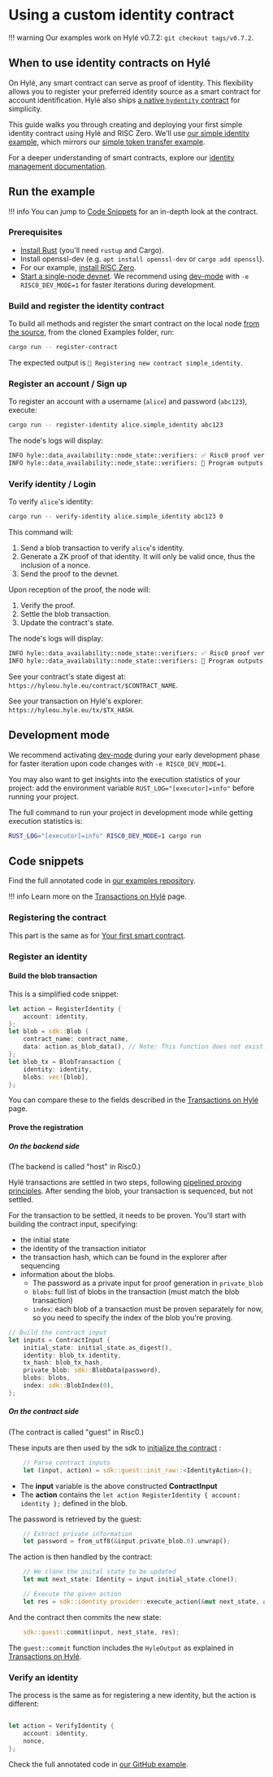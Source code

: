 # Using a custom identity contract

!!! warning
    Our examples work on Hylé v0.7.2: `git checkout tags/v0.7.2`.

## When to use identity contracts on Hylé

On Hylé, any smart contract can serve as proof of identity. This flexibility allows you to register your preferred identity source as a smart contract for account identification. Hylé also ships [a native `hydentity` contract](https://github.com/Hyle-org/hyle/tree/main/crates/contracts/hydentity) for simplicity.

This guide walks you through creating and deploying your first simple identity contract using Hylé and RISC Zero. We'll use [our simple identity example](https://github.com/Hyle-org/examples/tree/main/simple-identity), which mirrors our [simple token transfer example](./your-first-smart-contract.md).

For a deeper understanding of smart contracts, explore our [identity management documentation](../general-doc/identity.md).

## Run the example

!!! info
    You can jump to [Code Snippets](#code-snippets) for an in-depth look at the contract.

### Prerequisites

- [Install Rust](https://www.rust-lang.org/tools/install) (you'll need `rustup` and Cargo).
- Install openssl-dev (e.g. `apt install openssl-dev` or `cargo add openssl`).
- For our example, [install RISC Zero](https://dev.risczero.com/api/zkvm/install).
- [Start a single-node devnet](./devnet.md). We recommend using [dev-mode](https://dev.risczero.com/api/generating-proofs/dev-mode) with `-e RISC0_DEV_MODE=1` for faster iterations during development.

### Build and register the identity contract

To build all methods and register the smart contract on the local node [from the source](https://github.com/Hyle-org/examples/blob/main/simple-identity/host/src/main.rs), from the cloned Examples folder, run:

```bash
cargo run -- register-contract
```

The expected output is `📝 Registering new contract simple_identity`.

### Register an account / Sign up

To register an account with a username (`alice`) and password (`abc123`), execute:

```sh
cargo run -- register-identity alice.simple_identity abc123
```

The node's logs will display:

```bash
INFO hyle::data_availability::node_state::verifiers: ✅ Risc0 proof verified.
INFO hyle::data_availability::node_state::verifiers: 🔎 Program outputs: Successfully registered identity for account: alice.simple_identity
```

### Verify identity / Login

To verify `alice`'s identity:

```bash
cargo run -- verify-identity alice.simple_identity abc123 0
```

This command will:

1. Send a blob transaction to verify `alice`'s identity.
1. Generate a ZK proof of that identity. It will only be valid once, thus the inclusion of a nonce.
1. Send the proof to the devnet.

Upon reception of the proof, the node will:

1. Verify the proof.
1. Settle the blob transaction.
1. Update the contract's state.

The node's logs will display:

```bash
INFO hyle::data_availability::node_state::verifiers: ✅ Risc0 proof verified.
INFO hyle::data_availability::node_state::verifiers: 🔎 Program outputs: Identity verified for account: alice.simple_identity
```

See your contract's state digest at: `https://hyleou.hyle.eu/contract/$CONTRACT_NAME`.

See your transaction on Hylé's explorer: `https://hyleou.hyle.eu/tx/$TX_HASH`.

## Development mode

We recommend activating [dev-mode](https://dev.risczero.com/api/generating-proofs/dev-mode) during your early development phase for faster iteration upon code changes with `-e RISC0_DEV_MODE=1`.

You may also want to get insights into the execution statistics of your project: add the environment variable `RUST_LOG="[executor]=info"` before running your project.

The full command to run your project in development mode while getting execution statistics is:

```bash
RUST_LOG="[executor]=info" RISC0_DEV_MODE=1 cargo run
```

## Code snippets

Find the full annotated code in [our examples repository](https://github.com/Hyle-org/examples/blob/main/simple-identity/host/src/main.rs).

!!! info
    Learn more on the [Transactions on Hylé](../general-doc/transaction.md) page.

### Registering the contract

This part is the same as for [Your first smart contract](./your-first-smart-contract.md).

### Register an identity

#### Build the blob transaction

This is a simplified code snippet:

```rs
let action = RegisterIdentity {
    account: identity,
};
let blob = sdk::Blob {
    contract_name: contract_name,
    data: action.as_blob_data(), // Note: This function does not exist. Used here for clarity
};
let blob_tx = BlobTransaction {
    identity: identity,
    blobs: vec![blob],
};
```

You can compare these to the fields described in the [Transactions on Hylé](../general-doc/transaction.md) page.

#### Prove the registration

##### On the backend side

(The backend is called "host" in Risc0.)

Hylé transactions are settled in two steps, following [pipelined proving principles](../general-doc/pipelined-proving.md). After sending the blob, your transaction is sequenced, but not settled.

For the transaction to be settled, it needs to be proven. You'll start with building the contract input, specifying:

- the initial state
- the identity of the transaction initiator
- the transaction hash, which can be found in the explorer after sequencing
- information about the blobs.
  - The password as a private input for proof generation in `private_blob`
  - `blobs`: full list of blobs in the transaction (must match the blob transaction)
  - `index`: each blob of a transaction must be proven separately for now, so you need to specify the index of the blob you're proving.

```rs
// Build the contract input
let inputs = ContractInput {
    initial_state: initial_state.as_digest(),
    identity: blob_tx.identity,
    tx_hash: blob_tx_hash,
    private_blob: sdk::BlobData(password),
    blobs: blobs,
    index: sdk::BlobIndex(0),
};

```

##### On the contract side

(The contract is called "guest" in Risc0.)

These inputs are then used by the sdk to [initialize the contract](https://github.com/Hyle-org/examples/blob/main/simple-identity/methods/guest/src/main.rs#L8) :

```rust
    // Parse contract inputs
    let (input, action) = sdk::guest::init_raw::<IdentityAction>();
```

- The **input** variable is the above constructed **ContractInput**
- The **action** contains the `let action RegisterIdentity { account: identity };` defined in the blob.

The password is retrieved by the guest:

```rust
    // Extract private information
    let password = from_utf8(&input.private_blob.0).unwrap();
```

The action is then handled by the contract:

```rust
    // We clone the inital state to be updated
    let mut next_state: Identity = input.initial_state.clone();

    // Execute the given action
    let res = sdk::identity_provider::execute_action(&mut next_state, action, password);
```

And the contract then commits the new state:

```rust
    sdk::guest::commit(input, next_state, res);
```

The `guest::commit` function includes the `HyleOutput` as explained in [Transactions on Hylé](../general-doc/transaction.md).

### Verify an identity

The process is the same as for registering a new identity, but the action is different:

```rs

let action = VerifyIdentity {
    account: identity,
    nonce,
};
```

Check the full annotated code in [our GitHub example](https://github.com/Hyle-org/examples/blob/main/simple-identity/host/src/main.rs).
